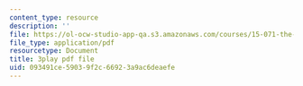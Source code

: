 ```yaml
---
content_type: resource
description: ''
file: https://ol-ocw-studio-app-qa.s3.amazonaws.com/courses/15-071-the-analytics-edge-spring-2017/093491ce59039f2c66923a9ac6deaefe_EGDQfE7MREw.pdf
file_type: application/pdf
resourcetype: Document
title: 3play pdf file
uid: 093491ce-5903-9f2c-6692-3a9ac6deaefe
---
```

